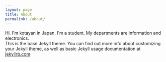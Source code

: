 ```yaml
---
layout: page
title: About
permalink: /about/
---
```

Hi. I'm kotayan in Japan. I'm a student. My departments are information and electronics.  
This is the base Jekyll theme. You can find out more info about customizing your Jekyll theme, as well as basic Jekyll usage documentation at [jekyllrb.com](https://jekyllrb.com/)

